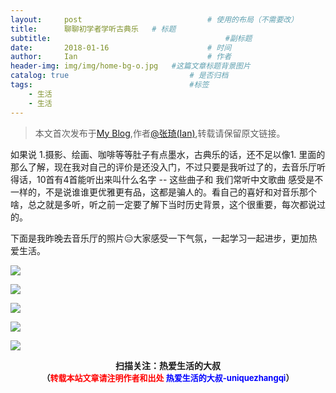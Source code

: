 ```yaml
---
layout:     post             				# 使用的布局（不需要改）
title:      聊聊初学者学听古典乐   # 标题 
subtitle:    					  				#副标题
date:       2018-01-16  					# 时间
author:     Ian                  			# 作者
header-img: img/img/home-bg-o.jpg	#这篇文章标题背景图片
catalog: true                        	# 是否归档
tags:                              		#标签
    - 生活
    - 生活
---
```


> 本文首次发布于[My Blog](http://uniquezhangqi.top),作者[@张琦(Ian)](http://uniquezhangqi.top/about/),转载请保留原文链接。

如果说 1.摄影、绘画、咖啡等等肚子有点墨水，古典乐的话，还不足以像1. 里面的那么了解，现在我对自己的评价是还没入门，不过只要是我听过了的，去音乐厅听得话，10首有4首能听出来叫什么名字 -- 这些曲子和 我们常听中文歌曲 感受是不一样的，不是说谁谁更优雅更有品，这都是骗人的。看自己的喜好和对音乐那个啥，总之就是多听，听之前一定要了解下当时历史背景，这个很重要，每次都说过的。


下面是我昨晚去音乐厅的照片😑大家感受一下气氛，一起学习一起进步，更加热爱生活。

![](http://uniquezhangqi.oss-cn-shenzhen.aliyuncs.com/blog/2018-06-17-IMG_4463.jpg)

![](http://uniquezhangqi.oss-cn-shenzhen.aliyuncs.com/blog/2018-06-17-IMG_4464.jpg)

![](http://uniquezhangqi.oss-cn-shenzhen.aliyuncs.com/blog/2018-06-17-IMG_4465.jpg)

![](http://uniquezhangqi.oss-cn-shenzhen.aliyuncs.com/blog/2018-06-17-IMG_4468.jpg)






![](https://ws3.sinaimg.cn/large/006tKfTcgy1fqj5aochgoj309k09kmwz.jpg)
<b><center>扫描关注：热爱生活的大叔</center>
<b><center><font size="2">（<font size="2" color="#FF0000">转载本站文章请注明作者和出处</font> <font size="2" color="#0000FF">热爱生活的大叔-uniquezhangqi</font><font size="2">）</font>

